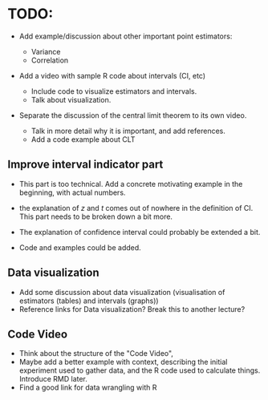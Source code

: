# TODO:

- Add example/discussion about other important point estimators:
  - Variance
  - Correlation

- Add a video with sample R code about intervals (CI, etc)
  - Include code to visualize estimators and intervals.
  - Talk about visualization.

- Separate the discussion of the central limit theorem to its own video.
  - Talk in more detail why it is important, and add references.
  - Add a code example about CLT


## Improve interval indicator part
- This part is too technical. Add a concrete motivating example
  in the beginning, with actual numbers.

- the explanation of $z$ and $t$ comes out of nowhere in the
  definition of CI. This part needs to be broken down a bit more.
- The explanation of confidence interval could probably be extended
  a bit.
- Code and examples could be added.

## Data visualization
- Add some discussion about data visualization
  (visualisation of estimators (tables) and intervals (graphs))
- Reference links for Data visualization?
  Break this to another lecture?

## Code Video
- Think about the structure of the "Code Video",
- Maybe add a better example with context, describing the initial
  experiment used to gather data, and the R code used to calculate
  things. Introduce RMD later.
- Find a good link for data wrangling with R 

